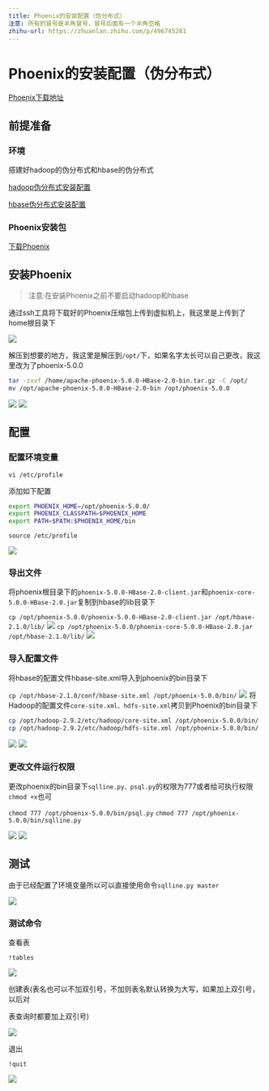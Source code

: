 ```yaml
---
title: Phoenix的安装配置（伪分布式）
注意: 所有的冒号是半角冒号，冒号后面有一个半角空格
zhihu-url: https://zhuanlan.zhihu.com/p/496745281
---
```

# Phoenix的安装配置（伪分布式）

[Phoenix下载地址](http://phoenix.apache.org)

## 前提准备
### 环境
搭建好hadoop的伪分布式和hbase的伪分布式

[hadoop伪分布式安装配置](https://zhuanlan.zhihu.com/p/491426016)

[hbase伪分布式安装配置](https://zhuanlan.zhihu.com/p/496108716)

### Phoenix安装包
[下载Phoenix](http://phoenix.apache.org)

## 安装Phoenix
>注意:在安装Phoenix之前不要启动hadoop和hbase

通过ssh工具将下载好的Phoenix压缩包上传到虚拟机上，我这里是上传到了home根目录下

![](http://www.droliz.cn/markdown_img/Pasted%20image%2020220411165627.png)

解压到想要的地方，我这里是解压到`/opt/`下，如果名字太长可以自己更改，我这里改为了phoenix-5.0.0

```sh
tar -zxvf /home/apache-phoenix-5.0.0-HBase-2.0-bin.tar.gz -C /opt/
mv /opt/apache-phoenix-5.0.0-HBase-2.0-bin /opt/phoenix-5.0.0
```

![](http://www.droliz.cn/markdown_img/Pasted%20image%2020220411172052.png)
![](http://www.droliz.cn/markdown_img/Pasted%20image%2020220411172121.png)
## 配置

### 配置环境变量

`vi /etc/profile`

添加如下配置
```sh
export PHOENIX_HOME=/opt/phoenix-5.0.0/
export PHOENIX_CLASSPATH=$PHOENIX_HOME
export PATH=$PATH:$PHOENIX_HOME/bin
```

`source /etc/profile`

![](http://www.droliz.cn/markdown_img/Pasted%20image%2020220411170733.png)

### 导出文件

将phoenix根目录下的`phoenix-5.0.0-HBase-2.0-client.jar`和`phoenix-core-5.0.0-HBase-2.0.jar`复制到hbase的lib目录下

`cp /opt/phoenix-5.0.0/phoenix-5.0.0-HBase-2.0-client.jar /opt/hbase-2.1.0/lib/`
![](http://www.droliz.cn/markdown_img/Pasted%20image%2020220411172215.png)
`cp /opt/phoenix-5.0.0/phoenix-core-5.0.0-HBase-2.0.jar /opt/hbase-2.1.0/lib/`
![](http://www.droliz.cn/markdown_img/Pasted%20image%2020220411172247.png)
### 导入配置文件

将hbase的配置文件hbase-site.xml导入到phoenix的bin目录下

`cp /opt/hbase-2.1.0/conf/hbase-site.xml /opt/phoenix-5.0.0/bin/`
![](http://www.droliz.cn/markdown_img/Pasted%20image%2020220411172319.png)
将Hadoop的配置文件`core-site.xml、hdfs-site.xml`拷贝到Phoenix的bin目录下

```sh
cp /opt/hadoop-2.9.2/etc/hadoop/core-site.xml /opt/phoenix-5.0.0/bin/
cp /opt/hadoop-2.9.2/etc/hadoop/hdfs-site.xml /opt/phoenix-5.0.0/bin/
```

![](http://www.droliz.cn/markdown_img/Pasted%20image%2020220411172346.png)
![](http://www.droliz.cn/markdown_img/Pasted%20image%2020220411172420.png)
### 更改文件运行权限
更改phoenix的bin目录下`sqlline.py、psql.py`的权限为777或者给可执行权限`chmod +x`也可

`chmod 777 /opt/phoenix-5.0.0/bin/psql.py`
`chmod 777 /opt/phoenix-5.0.0/bin/sqlline.py`

![](http://www.droliz.cn/markdown_img/Pasted%20image%2020220411172450.png)
![](http://www.droliz.cn/markdown_img/Pasted%20image%2020220411172518.png)
## 测试
由于已经配置了环境变量所以可以直接使用命令`sqlline.py master`

![](http://www.droliz.cn/markdown_img/Pasted%20image%2020220411173551.png)

### 测试命令

查看表
```
!tables
```

![](http://www.droliz.cn/markdown_img/Pasted%20image%2020220411174538.png)

创建表(表名也可以不加双引号，不加则表名默认转换为大写，如果加上双引号，以后对

表查询时都要加上双引号)

![](http://www.droliz.cn/markdown_img/Pasted%20image%2020220411175205.png)

退出
```
!quit
```

![](http://www.droliz.cn/markdown_img/Pasted%20image%2020220411175249.png)